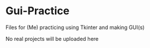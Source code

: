 # Gui-Practice

Files for (Me) practicing using Tkinter and making GUI(s)

No real projects will be uploaded here
